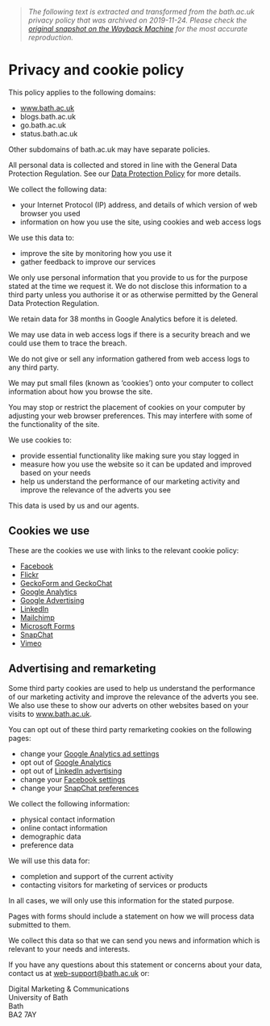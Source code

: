 > *The following text is extracted and transformed from the bath.ac.uk privacy policy that was archived on 2019-11-24. Please check the [original snapshot on the Wayback Machine](https://web.archive.org/web/20191124100153id_/http%3A//www.bath.ac.uk/web/privacy) for the most accurate reproduction.*

# Privacy and cookie policy

This policy applies to the following domains:

  * www.bath.ac.uk
  * blogs.bath.ac.uk
  * go.bath.ac.uk
  * status.bath.ac.uk



Other subdomains of bath.ac.uk may have separate policies.

All personal data is collected and stored in line with the General Data Protection Regulation. See our [Data Protection Policy](http://www.bath.ac.uk/data-protection/data-protection-act/data-protection-policy/index.html) for more details.

We collect the following data:

  * your Internet Protocol (IP) address, and details of which version of web browser you used
  * information on how you use the site, using cookies and web access logs



We use this data to:

  * improve the site by monitoring how you use it
  * gather feedback to improve our services



We only use personal information that you provide to us for the purpose stated at the time we request it. We do not disclose this information to a third party unless you authorise it or as otherwise permitted by the General Data Protection Regulation.

We retain data for 38 months in Google Analytics before it is deleted.

We may use data in web access logs if there is a security breach and we could use them to trace the breach.

We do not give or sell any information gathered from web access logs to any third party.

We may put small files (known as ‘cookies’) onto your computer to collect information about how you browse the site.

You may stop or restrict the placement of cookies on your computer by adjusting your web browser preferences. This may interfere with some of the functionality of the site.

We use cookies to:

  * provide essential functionality like making sure you stay logged in
  * measure how you use the website so it can be updated and improved based on your needs
  * help us understand the performance of our marketing activity and improve the relevance of the adverts you see



This data is used by us and our agents.

## Cookies we use

These are the cookies we use with links to the relevant cookie policy:

  * [Facebook](https://www.facebook.com/policies/cookies/)
  * [Flickr](https://policies.yahoo.com/us/en/yahoo/privacy/products/flickr/index.htm)
  * [GeckoForm and GeckoChat](https://www.geckoengage.com/privacy-policy/)
  * [Google Analytics](https://developers.google.com/analytics/devguides/collection/analyticsjs/cookie-usage)
  * [Google Advertising](https://policies.google.com/technologies/ads)
  * [LinkedIn](https://www.linkedin.com/legal/cookie-policy)
  * [Mailchimp](https://mailchimp.com/legal/privacy/)
  * [Microsoft Forms](https://support.office.com/en-ie/article/security-and-privacy-in-microsoft-forms-7e57f9ba-4aeb-4b1b-9e21-b75318532cd9)
  * [SnapChat](https://www.snap.com/en-GB/privacy/privacy-policy/)
  * [Vimeo](https://vimeo.com/cookie_policy)



## Advertising and remarketing

Some third party cookies are used to help us understand the performance of our marketing activity and improve the relevance of the adverts you see. We also use these to show our adverts on other websites based on your visits to www.bath.ac.uk.

You can opt out of these third party remarketing cookies on the following pages:

  * change your [Google Analytics ad settings](https://www.google.com/settings/u/0/ads/authenticated)
  * opt out of [Google Analytics](https://tools.google.com/dlpage/gaoptout/)
  * opt out of [LinkedIn advertising](https://www.linkedin.com/psettings/guest-controls/retargeting-opt-out)
  * change your [Facebook settings](https://en-gb.facebook.com/help/568137493302217)
  * change your [SnapChat preferences](https://support.snapchat.com/en-GB/a/advertising-preferences)



We collect the following information:

  * physical contact information
  * online contact information
  * demographic data
  * preference data



We will use this data for:

  * completion and support of the current activity
  * contacting visitors for marketing of services or products



In all cases, we will only use this information for the stated purpose.

Pages with forms should include a statement on how we will process data submitted to them.

We collect this data so that we can send you news and information which is relevant to your needs and interests.

If you have any questions about this statement or concerns about your data, contact us at [web-support@bath.ac.uk](mailto:web-support@bath.ac.uk) or:

Digital Marketing & Communications  
University of Bath  
Bath  
BA2 7AY
